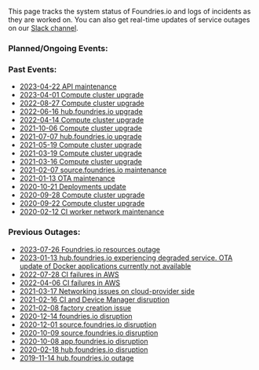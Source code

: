 This page tracks the system status of Foundries.io and logs of incidents as
they are worked on. You can also get real-time updates of service outages
on our [Slack channel](https://join.slack.com/t/foundriesio/shared_invite/enQtNTc5NDkxNTI5NTExLWQ1Yjc3NDA2MjI3NzA3YzkxYjEzNzlhZjQ0M2QxYTIzYmIzZjlmOThmZGU0NTk5MWEwZGIwMTU2YWE4N2I5NWQ).

### Planned/Ongoing Events:
  
### Past Events:
 * [2023-04-22 API maintenance](maintenance/2023-04-22-api.md)
 * [2023-04-01 Compute cluster upgrade](maintenance/2023-04-01-compute-upgrade)
 * [2022-08-27 Compute cluster upgrade](maintenance/2022-08-27-compute-upgrade)
 * [2022-06-16 hub.foundries.io upgrade](maintenance/2022-06-16-hub-upgrade.md)
 * [2022-04-14 Compute cluster upgrade](maintenance/2022-04-14-infra-compute-upgrade)
 * [2021-10-06 Compute cluster upgrade](maintenance/2021-10-06-infra-compute-upgrade)
 * [2021-07-07 hub.foundries.io upgrade](maintenance/2021-07-07-hub-upgrade.md)
 * [2021-05-19 Compute cluster upgrade](maintenance/2021-05-19-infra-compute-upgrade)
 * [2021-03-19 Compute cluster upgrade](maintenance/2021-03-19-infra-compute-upgrade)
 * [2021-03-16 Compute cluster upgrade](maintenance/2021-03-16-infra-compute-upgrade)
 * [2021-02-07 source.foundries.io maintenance](maintenance/2021-02-07-source-fio)
 * [2021-01-13 OTA maintenance](maintenance/2021-01-13-ota)
 * [2020-10-21 Deployments update](maintenance/2020-10-21-deployments-update)
 * [2020-09-28 Compute cluster upgrade](maintenance/2020-09-28-infra-compute-upgrade)
 * [2020-09-22 Compute cluster upgrade](maintenance/2020-09-22-infra-compute-upgrade)
 * [2020-02-12 CI worker network maintenance](maintenance/2020-02-13-online-net)

### Previous Outages:
 * [2023-07-26 Foundries.io resources outage](outage/2023-07-26-dashboard.md)
 * [2023-01-13 hub.foundries.io experiencing degraded service. OTA update of Docker applications currently not available](outage/2023-01-13-hub-fio.md)
 * [2022-07-28 CI failures in AWS](outage/2022-07-28-aws.md)
 * [2022-04-06 CI failures in AWS](outage/2022-04-06-aws.md)
 * [2021-03-17 Networking issues on cloud-provider side](https://status.cloud.google.com/incident/cloud-networking/21006)
 * [2021-02-16 CI and Device Manager disruption](outage/2021-02-16-ci-and-device-manager.md)
 * [2021-02-08 factory creation issue](outage/2021-02-08-factory)
 * [2020-12-14 foundries.io disruption](outage/2020-12-14-gcp.md)
 * [2020-12-01 source.foundries.io disruption](outage/2020-12-01-source-fio.md)
 * [2020-10-09 source.foundries.io disruption](outage/2020-10-09-source-fio.md)
 * [2020-10-08 app.foundries.io disruption](outage/2020-10-08-login.md)
 * [2020-02-18 hub.foundries.io disruption](outage/2020-02-18-hub-fio)
 * [2019-11-14 hub.foundries.io outage](outage/2019-11-14-hub-fio)
